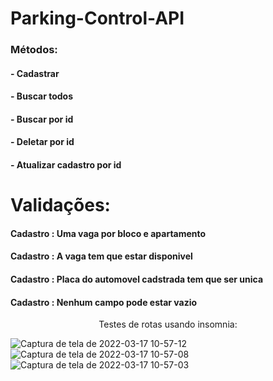 
# Parking-Control-API


### Métodos: 

#### - Cadastrar
#### - Buscar todos
#### - Buscar por id
#### - Deletar por id
#### - Atualizar cadastro por id

# Validações: 

#### Cadastro : Uma vaga por bloco e apartamento 
#### Cadastro : A vaga tem que estar disponivel 
#### Cadastro : Placa do automovel cadstrada tem que ser unica  
#### Cadastro : Nenhum campo pode estar vazio



<div align ="center" >



Testes de rotas usando insomnia:
</div>  

![Captura de tela de 2022-03-17 10-57-12](https://user-images.githubusercontent.com/92125724/159340332-7b346724-a6ae-415d-853e-0204d2f8e6fb.png)
![Captura de tela de 2022-03-17 10-57-08](https://user-images.githubusercontent.com/92125724/159340341-6dfed04a-ab57-4cd0-a5a5-903c282939dd.png)
![Captura de tela de 2022-03-17 10-57-03](https://user-images.githubusercontent.com/92125724/159340345-de6c4e23-5119-4678-8489-10198c57e722.png)
